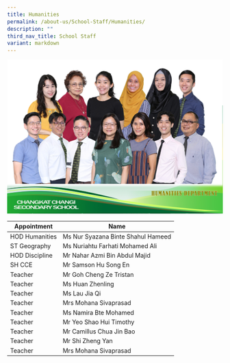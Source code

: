 ```yaml
---
title: Humanities
permalink: /about-us/School-Staff/Humanities/
description: ""
third_nav_title: School Staff
variant: markdown
---
```

![](/images/Dept%20Photo/Humanities.jpg)


| Appointment | Name | 
| -------- | -------- | 
| HOD Humanities    | Ms Nur Syazana Binte Shahul Hameed   | 
| ST Geography     | Ms Nuriahtu Farhati Mohamed Ali    | 
| HOD Discipline     | Mr Nahar Azmi Bin Abdul Majid    |
| SH CCE     | Mr Samson Hu Song En    | 
| Teacher     | Mr Goh Cheng Ze Tristan     |
| Teacher     | Ms Huan Zhenling     |
| Teacher     | Ms Lau Jia Qi     | 
| Teacher     | Mrs Mohana Sivaprasad     | 
| Teacher     | Ms Namira Bte Mohamed    | 
| Teacher     | Mr Yeo Shao Hui Timothy    |
| Teacher     | Mr Camillus Chua Jin Bao    |
| Teacher     | Mr Shi Zheng Yan    |
| Teacher     | Mrs Mohana Sivaprasad    |